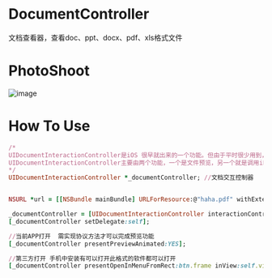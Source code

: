 # DocumentController
文档查看器，查看doc、ppt、docx、pdf、xls格式文件


# PhotoShoot
![image](https://github.com/Zws-China/.../blob/master/1.png)


# How To Use

```ruby
/*
UIDocumentInteractionController是iOS 很早就出来的一个功能。但由于平时很少用到，压根就没有听说过它。而我们忽略的缺是一个功能强大的”文档阅读器”。
UIDocumentInteractionController主要由两个功能，一个是文件预览，另一个就是调用iPhoneh里第三方相关的app打开文档（注意这里不是根据url scheme 进行识别，而是苹果的自动识别）
*/
UIDocumentInteractionController *_documentController; //文档交互控制器


NSURL *url = [[NSBundle mainBundle] URLForResource:@"haha.pdf" withExtension:nil];

_documentController = [UIDocumentInteractionController interactionControllerWithURL:url];
[_documentController setDelegate:self];

//当前APP打开  需实现协议方法才可以完成预览功能
[_documentController presentPreviewAnimated:YES];

//第三方打开 手机中安装有可以打开此格式的软件都可以打开
[_documentController presentOpenInMenuFromRect:btn.frame inView:self.view animated:YES];


```